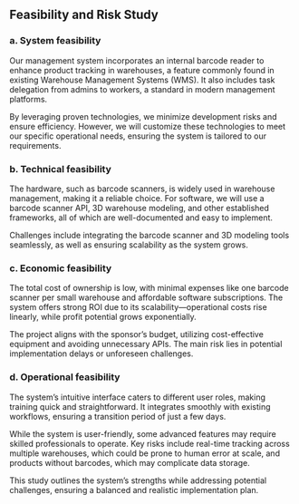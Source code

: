 ## Feasibility and Risk Study 

### a. System feasibility
Our management system incorporates an internal barcode reader to enhance product tracking in warehouses, a feature commonly found in existing Warehouse Management Systems (WMS). It also includes task delegation from admins to workers, a standard in modern management platforms.

By leveraging proven technologies, we minimize development risks and ensure efficiency. However, we will customize these technologies to meet our specific operational needs, ensuring the system is tailored to our requirements.

### b. Technical feasibility 
The hardware, such as barcode scanners, is widely used in warehouse management, making it a reliable choice. For software, we will use a barcode scanner API, 3D warehouse modeling, and other established frameworks, all of which are well-documented and easy to implement.

Challenges include integrating the barcode scanner and 3D modeling tools seamlessly, as well as ensuring scalability as the system grows.

### c. Economic feasibility
The total cost of ownership is low, with minimal expenses like one barcode scanner per small warehouse and affordable software subscriptions. The system offers strong ROI due to its scalability—operational costs rise linearly, while profit potential grows exponentially.

The project aligns with the sponsor’s budget, utilizing cost-effective equipment and avoiding unnecessary APIs. The main risk lies in potential implementation delays or unforeseen challenges.

### d. Operational feasibility
The system’s intuitive interface caters to different user roles, making training quick and straightforward. It integrates smoothly with existing workflows, ensuring a transition period of just a few days.

While the system is user-friendly, some advanced features may require skilled professionals to operate. Key risks include real-time tracking across multiple warehouses, which could be prone to human error at scale, and products without barcodes, which may complicate data storage.

This study outlines the system’s strengths while addressing potential challenges, ensuring a balanced and realistic implementation plan.
